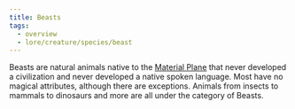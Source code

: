 ```yaml
---
title: Beasts
tags:
  - overview
  - lore/creature/species/beast
---
```


Beasts are natural animals native to the [Material Plane](../../../place/plane/prime/material.md) that never developed a civilization and never developed a native spoken language. Most have no magical attributes, although there are exceptions. Animals from insects to mammals to dinosaurs and more are all under the category of Beasts.

